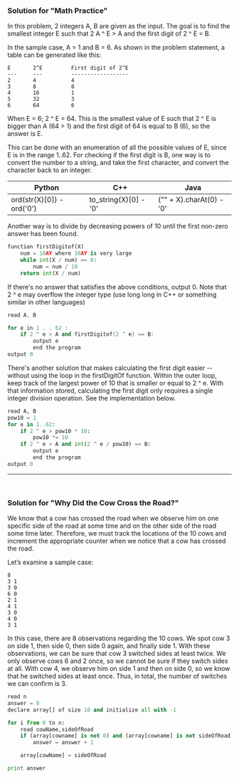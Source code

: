 ### Solution for "Math Practice"

In this problem, 2 integers A, B are given as the input. The goal is to find the smallest integer E such that 2 A ^ E > A and the first digit of 2 ^ E = B.

In the sample case, A = 1 and B = 6. As shown in the problem statement, a table can be generated like this:

```
E       2^E         First digit of 2^E
---     ---         ------------------
2       4           4                 
3       8           8                 
4       16          1                 
5       32          3                 
6       64          6                 
```


When E = 6; 2 ^ E = 64. This is the smallest value of E such that 2 ^ E is bigger than A (64 > 1) and the first digit of 64 is equal to B (6), so the answer is E.


This can be done with an enumeration of all the possible values of E, since E is in the range 1..62. For checking if the first digit is B, one way is to convert the number to a string, and take the first character, and convert the character back to an integer.


Python|C++|Java
-|-|-
ord(str(X)[0]) - ord('0')|to_string(X)[0] - '0'|("" + X).charAt(0) - '0'



Another way is to divide by decreasing powers of 10 until the first non-zero answer has been found.

```python
function firstDigitof(X)
    num = 10AY where 10AY is very large
    while int(X / num) == 0:
        num = num / 10
    return int(X / num)
```


If there's no answer that satisfies the above conditions, output 0. Note that 2 ^ e may overflow the integer type (use long long in C++ or something similar in other languages)

```c++
read A, B

for e in 1 . . 62 :                               
    if 2 ^ e > A and firstDigitof(2 ^ e) == B:
        output e                              
        end the program                       
output 0                                         
```


There's another solution that makes calculating the first digit easier -- without using the loop in the firstDigitOf function. Within the outer loop, keep track of the largest power of 10 that is smaller or equal to 2 ^ e. With that information stored, calculating the first digit only requires a single integer division operation. See the implementation below.

```python
read A, B                                 
pow10 = 1                                 
for e in 1..62:                           
    if 2 ^ e > pow10 * 10:                   
        pow10 *= 10        
    if 2 ^ e > A and int(2 ^ e / pow10) == B:       
        output e                                  
        end the program                           
output 0
```

---
<br>

### Solution for "Why Did the Cow Cross the Road?"


We know that a cow has crossed the road when we observe him on one specific side of the road at some time and on the other side of the road some time later. Therefore, we must track the locations of the 10 cows and increment the appropriate counter when we notice that a cow has crossed the road.

Let’s examine a sample case:
```
8
3 1
3 0
6 0
2 1
4 1
3 0
4 0
3 1
```

In this case, there are 8 observations regarding the 10 cows. We spot cow 3 on side 1, then side 0, then side 0 again, and finally side 1. With these observations, we can be sure that cow 3 switched sides at least twice. We only observe cows 6 and 2 once, so we cannot be sure if they switch sides at all. With cow 4, we observe him on side 1 and then on side 0, so we know that he switched sides at least once. Thus, in total, the number of switches we can confirm is 3.

```python
read n
answer = 0
declare array[] of size 10 and initialize all with -1

for i from 0 to n:
    read cowName,sideOfRoad
    if (array[cowname] is not 0) and (array[cowname] is not sideOfRoad):
        answer = answer + 1

    array[cowName] = sideOfRoad

print answer
```


